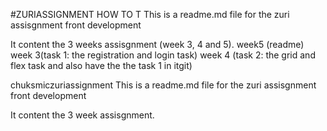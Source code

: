 #ZURIASSIGNMENT HOW TO T
This is a readme.md file for the zuri assisgnment front development

It content the 3 weeks assisgnment (week 3, 4 and 5). week5 (readme) week 3(task 1: the registration and login task) week 4 (task 2: the grid and flex task and also have the the task 1 in itgit)

chuksmiczuriassignment This is a readme.md file for the zuri assisgnment front development

It content the 3 week assisgnment.